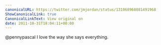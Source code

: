 ```yaml
---
canonicalURL: https://twitter.com/jmjordan/status/131068968881491968
ShowCanonicalLink: true
CanonicalLinkText: View original on
date: 2011-10-31T18:04:11+00:00
---
```

@pennypascal I love the way she says everything.